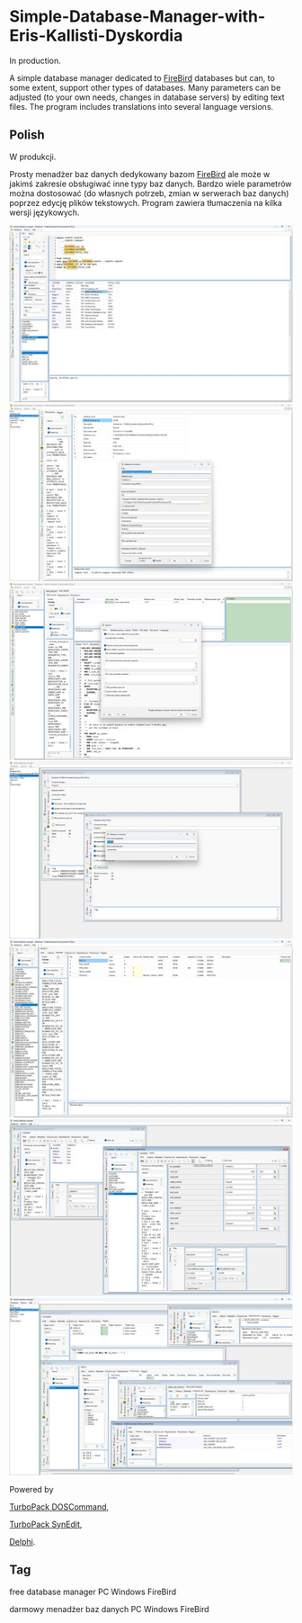 # Simple-Database-Manager-with-Eris-Kallisti-Dyskordia

In production.

A simple database manager dedicated to [FireBird](https://firebirdsql.org/) databases but can, to some extent, support other types of databases. Many parameters can be adjusted (to your own needs, changes in database servers) by editing text files. The program includes translations into several language versions.


## Polish

W produkcji.

Prosty menadżer baz danych dedykowany bazom [FireBird](https://firebirdsql.org/) ale może w jakimś zakresie obsługiwać inne typy baz danych. Bardzo wiele parametrów można dostosować (do własnych potrzeb, zmian w serwerach baz danych) poprzez edycję plików tekstowych. Program zawiera tłumaczenia na kilka wersji językowych.


<a href="https://github.com/jacek-mulawka/Simple-Database-Manager-with-Eris-Kallisti-Dyskordia/blob/main/Gallery/Simple%20Database%20Manager%20with%20Eris%20Kallisti%20Dyskordia%2001.jpg">
  <img src="https://github.com/jacek-mulawka/Simple-Database-Manager-with-Eris-Kallisti-Dyskordia/blob/main/Gallery/M/Simple%20Database%20Manager%20with%20Eris%20Kallisti%20Dyskordia%2001%20m.jpg">
</a>

<a href="https://github.com/jacek-mulawka/Simple-Database-Manager-with-Eris-Kallisti-Dyskordia/blob/main/Gallery/Simple%20Database%20Manager%20with%20Eris%20Kallisti%20Dyskordia%2002.jpg">
  <img src="https://github.com/jacek-mulawka/Simple-Database-Manager-with-Eris-Kallisti-Dyskordia/blob/main/Gallery/M/Simple%20Database%20Manager%20with%20Eris%20Kallisti%20Dyskordia%2002%20m.jpg">
</a>

<a href="https://github.com/jacek-mulawka/Simple-Database-Manager-with-Eris-Kallisti-Dyskordia/blob/main/Gallery/Simple%20Database%20Manager%20with%20Eris%20Kallisti%20Dyskordia%2003.jpg">
  <img src="https://github.com/jacek-mulawka/Simple-Database-Manager-with-Eris-Kallisti-Dyskordia/blob/main/Gallery/M/Simple%20Database%20Manager%20with%20Eris%20Kallisti%20Dyskordia%2003%20m.jpg">
</a>

<a href="https://github.com/jacek-mulawka/Simple-Database-Manager-with-Eris-Kallisti-Dyskordia/blob/main/Gallery/Simple%20Database%20Manager%20with%20Eris%20Kallisti%20Dyskordia%2004.jpg">
  <img src="https://github.com/jacek-mulawka/Simple-Database-Manager-with-Eris-Kallisti-Dyskordia/blob/main/Gallery/M/Simple%20Database%20Manager%20with%20Eris%20Kallisti%20Dyskordia%2004%20m.jpg">
</a>

<a href="https://github.com/jacek-mulawka/Simple-Database-Manager-with-Eris-Kallisti-Dyskordia/blob/main/Gallery/Simple%20Database%20Manager%20with%20Eris%20Kallisti%20Dyskordia%2005.jpg">
  <img src="https://github.com/jacek-mulawka/Simple-Database-Manager-with-Eris-Kallisti-Dyskordia/blob/main/Gallery/M/Simple%20Database%20Manager%20with%20Eris%20Kallisti%20Dyskordia%2005%20m.jpg">
</a>

<a href="https://github.com/jacek-mulawka/Simple-Database-Manager-with-Eris-Kallisti-Dyskordia/blob/main/Gallery/Simple%20Database%20Manager%20with%20Eris%20Kallisti%20Dyskordia%2006.jpg">
  <img src="https://github.com/jacek-mulawka/Simple-Database-Manager-with-Eris-Kallisti-Dyskordia/blob/main/Gallery/M/Simple%20Database%20Manager%20with%20Eris%20Kallisti%20Dyskordia%2006%20m.jpg">
</a>

<a href="https://github.com/jacek-mulawka/Simple-Database-Manager-with-Eris-Kallisti-Dyskordia/blob/main/Gallery/Simple%20Database%20Manager%20with%20Eris%20Kallisti%20Dyskordia%2007.jpg">
  <img src="https://github.com/jacek-mulawka/Simple-Database-Manager-with-Eris-Kallisti-Dyskordia/blob/main/Gallery/M/Simple%20Database%20Manager%20with%20Eris%20Kallisti%20Dyskordia%2007%20m.jpg">
</a>


Powered by

[TurboPack DOSCommand](https://github.com/TurboPack/DOSCommand),

[TurboPack SynEdit](https://github.com/TurboPack/SynEdit),

[Delphi](https://www.embarcadero.com/products/delphi).


## Tag
free database manager PC Windows FireBird

darmowy menadżer baz danych PC Windows FireBird

